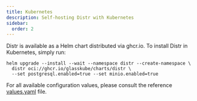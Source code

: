 ```yaml
---
title: Kubernetes
description: Self-hosting Distr with Kubernetes
sidebar:
  order: 2
---
```


Distr is available as a Helm chart distributed via ghcr.io.
To install Distr in Kubernetes, simply run:

```shell
helm upgrade --install --wait --namespace distr --create-namespace \
  distr oci://ghcr.io/glasskube/charts/distr \
  --set postgresql.enabled=true --set minio.enabled=true
```

For all available configuration values, please consult the reference
[values.yaml](https://github.com/glasskube/distr/blob/main/deploy/charts/distr/values.yaml) file.
